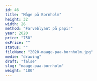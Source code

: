 ```yaml
---
id: 46
title: "Måge på Bornholm"
height: 32
width: 26
method: "Farveblyant på papir"
year: 2020
price: "750"
exPrice: ""
status: ""
fileName: "2020-maage-paa-bornholm.jpg"
medie: "drawing"
draft: "false"
slug: "maage-paa-bornholm"
weight: "180"
---
```

